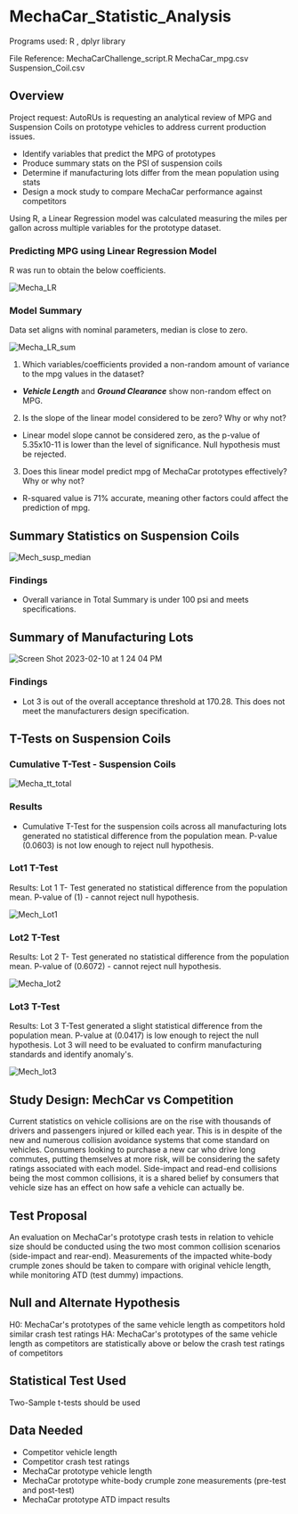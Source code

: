 # MechaCar_Statistic_Analysis

Programs used:
R , dplyr library

File Reference:
MechaCarChallenge_script.R
MechaCar_mpg.csv
Suspension_Coil.csv


## Overview
Project request: AutoRUs is requesting an analytical review of MPG and Suspension Coils on prototype vehicles to address current production issues. 

* Identify variables that predict the MPG of prototypes
* Produce summary stats on the PSI of suspension coils
* Determine if manufacturing lots differ from the mean population using stats
* Design a mock study to compare MechaCar performance against competitors

Using R, a Linear Regression model was calculated measuring the miles per gallon across multiple variables for the prototype dataset.

### Predicting MPG using Linear Regression Model

R was run to obtain the below coefficients.

![Mecha_LR](https://user-images.githubusercontent.com/115188500/218811674-3df988ce-f24b-4e09-b0b7-9bb6a5038015.png)

### Model Summary

Data set aligns with nominal parameters, median is close to zero.

![Mecha_LR_sum](https://user-images.githubusercontent.com/115188500/218812220-218e3d72-5c62-4bb1-bc6b-adf887e6ba98.png)

1. Which variables/coefficients provided a non-random amount of variance to the mpg values in the dataset?
* ***Vehicle Length*** and ***Ground Clearance*** show non-random effect on MPG.
2. Is the slope of the linear model considered to be zero? Why or why not?
* Linear model slope cannot be considered zero, as the p-value of 5.35x10-11 is lower than the level of significance. Null hypothesis must be rejected. 
3. Does this linear model predict mpg of MechaCar prototypes effectively? Why or why not?
* R-squared value is 71% accurate, meaning other factors could affect the prediction of mpg.

## Summary Statistics on Suspension Coils

![Mech_susp_median](https://user-images.githubusercontent.com/115188500/218832940-dcf76aef-189c-4d72-b632-c2b9014b4081.png)

### Findings
* Overall variance in Total Summary is under 100 psi and meets specifications.

## Summary of Manufacturing Lots

![Screen Shot 2023-02-10 at 1 24 04 PM](https://user-images.githubusercontent.com/115188500/218833069-4605e15c-6230-4e2e-9646-94a2f6147ab1.png)

### Findings
* Lot 3 is out of the overall acceptance threshold at 170.28. This does not meet the manufacturers design specification.

## T-Tests on Suspension Coils
### Cumulative T-Test - Suspension Coils

![Mecha_tt_total](https://user-images.githubusercontent.com/115188500/218834749-bed5ce83-cab5-4b22-bf44-751f4e8b845c.png)

### Results
* Cumulative T-Test for the suspension coils across all manufacturing lots generated no statistical difference from the population mean. P-value (0.0603) is not low enough to reject null hypothesis. 

### Lot1 T-Test
Results: Lot 1 T- Test generated no statistical difference from the population mean. P-value of (1) - cannot reject null hypothesis.

![Mech_Lot1](https://user-images.githubusercontent.com/115188500/218835664-058874cb-8900-4c30-a034-f85e78ad2b64.png)

### Lot2 T-Test
Results: Lot 2 T- Test generated no statistical difference from the population mean. P-value of (0.6072) - cannot reject null hypothesis.

![Mecha_lot2](https://user-images.githubusercontent.com/115188500/218835756-e29884e5-ba3d-402a-827a-fe932db912a1.png)

### Lot3 T-Test
Results: Lot 3 T-Test generated a slight statistical difference from the population mean. P-value at (0.0417) is low enough to reject the null hypothesis. Lot 3 will need to be evaluated to confirm manufacturing standards and identify anomaly's. 

![Mech_lot3](https://user-images.githubusercontent.com/115188500/218836472-7994ee89-5751-49b1-af56-a2a68b2a9f7f.png)

## Study Design: MechCar vs Competition 
Current statistics on vehicle collisions are on the rise with thousands of drivers and passengers injured or killed each year. This is in despite of the new and numerous collision avoidance systems that come standard on vehicles. Consumers looking to purchase a new car who drive long commutes, putting themselves at more risk, will be considering the safety ratings associated with each model. Side-impact and read-end collisions being the most common collisions, it is a shared belief by consumers that vehicle size has an effect on how safe a vehicle can actually be.


## Test Proposal
An evaluation on MechaCar's prototype crash tests in relation to vehicle size should be conducted using the two most common collision scenarios (side-impact and rear-end). Measurements of the impacted white-body crumple zones should be taken to compare with original vehicle length, while monitoring ATD (test dummy) impactions.

## Null and Alternate Hypothesis
H0: MechaCar's prototypes of the same vehicle length as competitors hold similar crash test ratings
HA: MechaCar's prototypes of the same vehicle length as competitors are statistically above or below the crash test ratings of competitors

## Statistical Test Used

Two-Sample t-tests should be used

## Data Needed
* Competitor vehicle length
* Competitor crash test ratings
* MechaCar prototype vehicle length
* MechaCar prototype white-body crumple zone measurements (pre-test and post-test)
* MechaCar prototype ATD impact results



